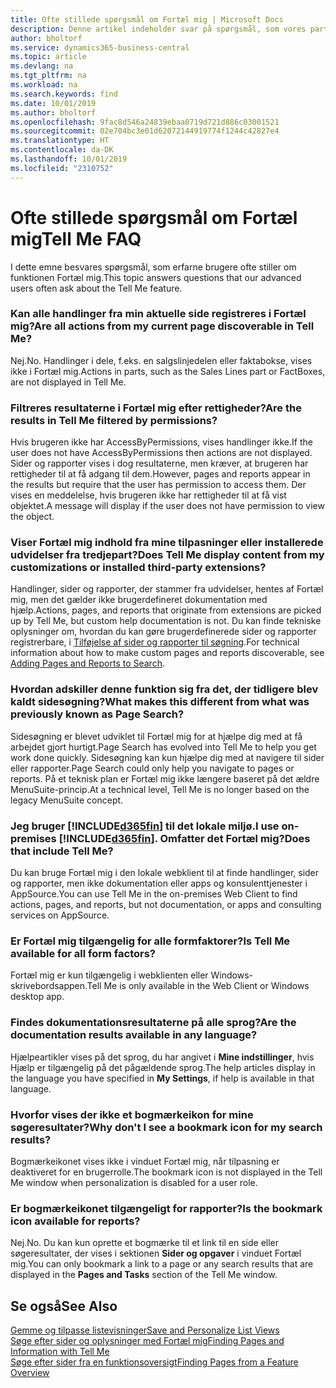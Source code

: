 ```yaml
---
title: Ofte stillede spørgsmål om Fortæl mig | Microsoft Docs
description: Denne artikel indeholder svar på spørgsmål, som vores partnere og kunder ofte stiller om Fortæl mig.
author: bholtorf
ms.service: dynamics365-business-central
ms.topic: article
ms.devlang: na
ms.tgt_pltfrm: na
ms.workload: na
ms.search.keywords: find
ms.date: 10/01/2019
ms.author: bholtorf
ms.openlocfilehash: 9fac8d546a24839ebaa0719d721d886c03001521
ms.sourcegitcommit: 02e704bc3e01d62072144919774f1244c42827e4
ms.translationtype: HT
ms.contentlocale: da-DK
ms.lasthandoff: 10/01/2019
ms.locfileid: "2310752"
---
```

# <a name="tell-me-faq"></a><span data-ttu-id="26b42-103">Ofte stillede spørgsmål om Fortæl mig</span><span class="sxs-lookup"><span data-stu-id="26b42-103">Tell Me FAQ</span></span>
<span data-ttu-id="26b42-104">I dette emne besvares spørgsmål, som erfarne brugere ofte stiller om funktionen Fortæl mig.</span><span class="sxs-lookup"><span data-stu-id="26b42-104">This topic answers questions that our advanced users often ask about the Tell Me feature.</span></span>

### <a name="are-all-actions-from-my-current-page-discoverable-in-tell-me"></a><span data-ttu-id="26b42-105">Kan alle handlinger fra min aktuelle side registreres i Fortæl mig?</span><span class="sxs-lookup"><span data-stu-id="26b42-105">Are all actions from my current page discoverable in Tell Me?</span></span>
<span data-ttu-id="26b42-106">Nej.</span><span class="sxs-lookup"><span data-stu-id="26b42-106">No.</span></span> <span data-ttu-id="26b42-107">Handlinger i dele, f.eks. en salgslinjedelen eller faktabokse, vises ikke i Fortæl mig.</span><span class="sxs-lookup"><span data-stu-id="26b42-107">Actions in parts, such as the Sales Lines part or FactBoxes, are not displayed in Tell Me.</span></span>

### <a name="are-the-results-in-tell-me-filtered-by-permissions"></a><span data-ttu-id="26b42-108">Filtreres resultaterne i Fortæl mig efter rettigheder?</span><span class="sxs-lookup"><span data-stu-id="26b42-108">Are the results in Tell Me filtered by permissions?</span></span>
<span data-ttu-id="26b42-109">Hvis brugeren ikke har AccessByPermissions, vises handlinger ikke.</span><span class="sxs-lookup"><span data-stu-id="26b42-109">If the user does not have AccessByPermissions then actions are not displayed.</span></span> <span data-ttu-id="26b42-110">Sider og rapporter vises i dog resultaterne, men kræver, at brugeren har rettigheder til at få adgang til dem.</span><span class="sxs-lookup"><span data-stu-id="26b42-110">However, pages and reports appear in the results but require that the user has permission to access them.</span></span> <span data-ttu-id="26b42-111">Der vises en meddelelse, hvis brugeren ikke har rettigheder til at få vist objektet.</span><span class="sxs-lookup"><span data-stu-id="26b42-111">A message will display if the user does not have permission to view the object.</span></span>

### <a name="does-tell-me-display-content-from-my-customizations-or-installed-third-party-extensions"></a><span data-ttu-id="26b42-112">Viser Fortæl mig indhold fra mine tilpasninger eller installerede udvidelser fra tredjepart?</span><span class="sxs-lookup"><span data-stu-id="26b42-112">Does Tell Me display content from my customizations or installed third-party extensions?</span></span>
<span data-ttu-id="26b42-113">Handlinger, sider og rapporter, der stammer fra udvidelser, hentes af Fortæl mig, men det gælder ikke brugerdefineret dokumentation med hjælp.</span><span class="sxs-lookup"><span data-stu-id="26b42-113">Actions, pages, and reports that originate from extensions are picked up by Tell Me, but custom help documentation is not.</span></span> <span data-ttu-id="26b42-114">Du kan finde tekniske oplysninger om, hvordan du kan gøre brugerdefinerede sider og rapporter registrerbare, i [Tilføjelse af sider og rapporter til søgning](/dynamics365/business-central/dev-itpro/developer/devenv-al-menusuite-functionality).</span><span class="sxs-lookup"><span data-stu-id="26b42-114">For technical information about how to make custom pages and reports discoverable, see [Adding Pages and Reports to Search](/dynamics365/business-central/dev-itpro/developer/devenv-al-menusuite-functionality).</span></span>

### <a name="what-makes-this-different-from-what-was-previously-known-as-page-search"></a><span data-ttu-id="26b42-115">Hvordan adskiller denne funktion sig fra det, der tidligere blev kaldt sidesøgning?</span><span class="sxs-lookup"><span data-stu-id="26b42-115">What makes this different from what was previously known as Page Search?</span></span>
<span data-ttu-id="26b42-116">Sidesøgning er blevet udviklet til Fortæl mig for at hjælpe dig med at få arbejdet gjort hurtigt.</span><span class="sxs-lookup"><span data-stu-id="26b42-116">Page Search has evolved into Tell Me to help you get work done quickly.</span></span> <span data-ttu-id="26b42-117">Sidesøgning kan kun hjælpe dig med at navigere til sider eller rapporter.</span><span class="sxs-lookup"><span data-stu-id="26b42-117">Page Search could only help you navigate to pages or reports.</span></span> <span data-ttu-id="26b42-118">På et teknisk plan er Fortæl mig ikke længere baseret på det ældre MenuSuite-princip.</span><span class="sxs-lookup"><span data-stu-id="26b42-118">At a technical level, Tell Me is no longer based on the legacy MenuSuite concept.</span></span>

### <a name="i-use-on-premises-included365finincludesd365fin_mdmd-does-that-include-tell-me"></a><span data-ttu-id="26b42-119">Jeg bruger [!INCLUDE[d365fin](includes/d365fin_md.md)] til det lokale miljø.</span><span class="sxs-lookup"><span data-stu-id="26b42-119">I use on-premises [!INCLUDE[d365fin](includes/d365fin_md.md)].</span></span> <span data-ttu-id="26b42-120">Omfatter det Fortæl mig?</span><span class="sxs-lookup"><span data-stu-id="26b42-120">Does that include Tell Me?</span></span>
<span data-ttu-id="26b42-121">Du kan bruge Fortæl mig i den lokale webklient til at finde handlinger, sider og rapporter, men ikke dokumentation eller apps og konsulenttjenester i AppSource.</span><span class="sxs-lookup"><span data-stu-id="26b42-121">You can use Tell Me in the on-premises Web Client to find actions, pages, and reports, but not documentation, or apps and consulting services on AppSource.</span></span>

### <a name="is-tell-me-available-for-all-form-factors"></a><span data-ttu-id="26b42-122">Er Fortæl mig tilgængelig for alle formfaktorer?</span><span class="sxs-lookup"><span data-stu-id="26b42-122">Is Tell Me available for all form factors?</span></span>
<span data-ttu-id="26b42-123">Fortæl mig er kun tilgængelig i webklienten eller Windows-skrivebordsappen.</span><span class="sxs-lookup"><span data-stu-id="26b42-123">Tell Me is only available in the Web Client or Windows desktop app.</span></span>

### <a name="are-the-documentation-results-available-in-any-language"></a><span data-ttu-id="26b42-124">Findes dokumentationsresultaterne på alle sprog?</span><span class="sxs-lookup"><span data-stu-id="26b42-124">Are the documentation results available in any language?</span></span>
<span data-ttu-id="26b42-125">Hjælpeartikler vises på det sprog, du har angivet i **Mine indstillinger**, hvis Hjælp er tilgængelig på det pågældende sprog.</span><span class="sxs-lookup"><span data-stu-id="26b42-125">The help articles display in the language you have specified in **My Settings**, if help is available in that language.</span></span>

### <a name="why-dont-i-see-a-bookmark-icon-for-my-search-results"></a><span data-ttu-id="26b42-126">Hvorfor vises der ikke et bogmærkeikon for mine søgeresultater?</span><span class="sxs-lookup"><span data-stu-id="26b42-126">Why don't I see a bookmark icon for my search results?</span></span>
<span data-ttu-id="26b42-127">Bogmærkeikonet vises ikke i vinduet Fortæl mig, når tilpasning er deaktiveret for en brugerrolle.</span><span class="sxs-lookup"><span data-stu-id="26b42-127">The bookmark icon is not displayed in the Tell Me window when personalization is disabled for a user role.</span></span>

### <a name="is-the-bookmark-icon-available-for-reports"></a><span data-ttu-id="26b42-128">Er bogmærkeikonet tilgængeligt for rapporter?</span><span class="sxs-lookup"><span data-stu-id="26b42-128">Is the bookmark icon available for reports?</span></span>
<span data-ttu-id="26b42-129">Nej.</span><span class="sxs-lookup"><span data-stu-id="26b42-129">No.</span></span> <span data-ttu-id="26b42-130">Du kan kun oprette et bogmærke til et link til en side eller søgeresultater, der vises i sektionen **Sider og opgaver** i vinduet Fortæl mig.</span><span class="sxs-lookup"><span data-stu-id="26b42-130">You can only bookmark a link to a page or any search results that are displayed in the **Pages and Tasks** section of the Tell Me window.</span></span>


## <a name="see-also"></a><span data-ttu-id="26b42-131">Se også</span><span class="sxs-lookup"><span data-stu-id="26b42-131">See Also</span></span>  
[<span data-ttu-id="26b42-132">Gemme og tilpasse listevisninger</span><span class="sxs-lookup"><span data-stu-id="26b42-132">Save and Personalize List Views</span></span>](ui-views.md)  
[<span data-ttu-id="26b42-133">Søge efter sider og oplysninger med Fortæl mig</span><span class="sxs-lookup"><span data-stu-id="26b42-133">Finding Pages and Information with Tell Me</span></span>](ui-search.md)  
[<span data-ttu-id="26b42-134">Søge efter sider fra en funktionsoversigt</span><span class="sxs-lookup"><span data-stu-id="26b42-134">Finding Pages from a Feature Overview</span></span>](ui-role-explorer.md)
